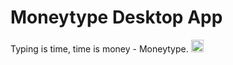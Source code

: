 # Moneytype Desktop App

Typing is time, time is money - Moneytype. <img src="https://github.com/user-attachments/assets/d0a107b3-324b-4f8d-a48a-deb0cf3bd831" alt="🤡" width="20px" height="20px">
